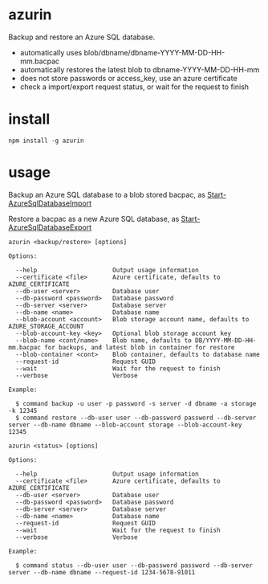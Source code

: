 # azurin

Backup and restore an Azure SQL database.

- automatically uses blob/dbname/dbname-YYYY-MM-DD-HH-mm.bacpac
- automatically restores the latest blob to dbname-YYYY-MM-DD-HH-mm
- does not store passwords or access_key, use an azure certificate
- check a import/export request status, or wait for the request to finish

# install

```
npm install -g azurin
```

# usage

Backup an Azure SQL database to a blob stored bacpac, as [Start-AzureSqlDatabaseImport](https://msdn.microsoft.com/en-us/library/dn546725.aspx)

Restore a bacpac as a new Azure SQL database, as [Start-AzureSqlDatabaseExport](https://msdn.microsoft.com/en-us/library/dn546720.aspx)

```
azurin <backup/restore> [options]

Options:

  --help                     Output usage information
  --certificate <file>       Azure certificate, defaults to AZURE_CERTIFICATE
  --db-user <server>         Database user
  --db-password <password>   Database password
  --db-server <server>       Database server
  --db-name <name>           Database name
  --blob-account <account>   Blob storage account name, defaults to AZURE_STORAGE_ACCOUNT
  --blob-account-key <key>   Optional blob storage account key
  --blob-name <cont/name>    Blob name, defaults to DB/YYYY-MM-DD-HH-mm.bacpac for backups, and latest blob in container for restore
  --blob-container <cont>    Blob container, defaults to database name
  --request-id               Request GUID
  --wait                     Wait for the request to finish
  --verbose                  Verbose

Example:

  $ command backup -u user -p password -s server -d dbname -a storage -k 12345
  $ command restore --db-user user --db-password password --db-server server --db-name dbname --blob-account storage --blob-account-key 12345
```

```
azurin <status> [options]

Options:

  --help                     Output usage information
  --certificate <file>       Azure certificate, defaults to AZURE_CERTIFICATE
  --db-user <server>         Database user
  --db-password <password>   Database password
  --db-server <server>       Database server
  --db-name <name>           Database name
  --request-id               Request GUID
  --wait                     Wait for the request to finish
  --verbose                  Verbose

Example:

  $ command status --db-user user --db-password password --db-server server --db-name dbname --request-id 1234-5678-91011
```
